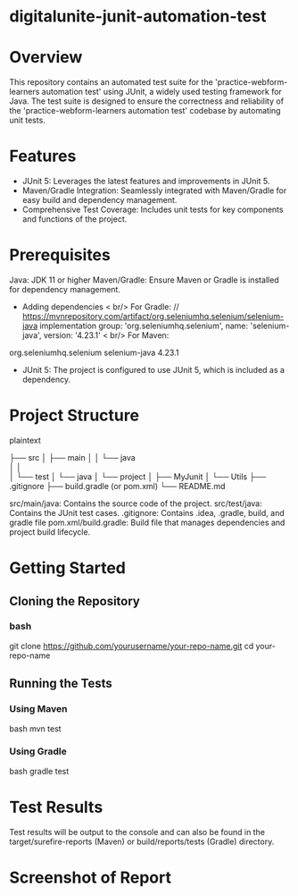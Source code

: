 # digitalunite-junit-automation-test
# Overview
This repository contains an automated test suite for the 'practice-webform-learners automation test' using JUnit, a widely used testing framework for Java. The test suite is designed to ensure the correctness and reliability of the 'practice-webform-learners automation test' codebase by automating unit tests.

# Features
* JUnit 5: Leverages the latest features and improvements in JUnit 5.
* Maven/Gradle Integration: Seamlessly integrated with Maven/Gradle for easy build and dependency management.
* Comprehensive Test Coverage: Includes unit tests for key components and functions of the project.

# Prerequisites
Java: JDK 11 or higher
Maven/Gradle: Ensure Maven or Gradle is installed for dependency management.
* Adding dependencies < br/>
For Gradle: // https://mvnrepository.com/artifact/org.seleniumhq.selenium/selenium-java
implementation group: 'org.seleniumhq.selenium', name: 'selenium-java', version: '4.23.1' < br/>
For Maven: <!-- https://mvnrepository.com/artifact/org.seleniumhq.selenium/selenium-java -->
<dependency>
    <groupId>org.seleniumhq.selenium</groupId>
    <artifactId>selenium-java</artifactId>
    <version>4.23.1</version>
</dependency>

* JUnit 5: The project is configured to use JUnit 5, which is included as a dependency.

# Project Structure

plaintext

├── src
│   ├── main
│   │   └── java                             
│   │                
│   └── test
│       └── java
│           └── project
│                 ├── MyJunit
│                 └── Utils
├── .gitignore
├── build.gradle (or pom.xml)
└── README.md

src/main/java: Contains the source code of the project.
src/test/java: Contains the JUnit test cases.
.gitignore: Contains .idea, .gradle, build, and gradle file
pom.xml/build.gradle: Build file that manages dependencies and project build lifecycle.

# Getting Started
## Cloning the Repository

### bash
git clone https://github.com/yourusername/your-repo-name.git
cd your-repo-name

## Running the Tests
### Using Maven

bash
mvn test

### Using Gradle

bash
gradle test

# Test Results
Test results will be output to the console and can also be found in the target/surefire-reports (Maven) or build/reports/tests (Gradle) directory.

# Screenshot of Report
